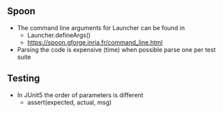 ## Spoon
* The command line arguments for Launcher can be found in
  * Launcher.defineArgs()
  * https://spoon.gforge.inria.fr/command_line.html
* Parsing the code is expensive (time) when possible parse one per test suite

## Testing
* In JUnit5 the order of parameters is different
  * assert(expected, actual, msg)


